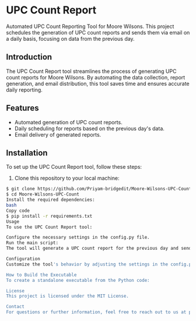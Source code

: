 # UPC Count Report

Automated UPC Count Reporting Tool for Moore Wilsons. This project schedules the generation of UPC count reports and sends them via email on a daily basis, focusing on data from the previous day.


## Introduction

The UPC Count Report tool streamlines the process of generating UPC count reports for Moore Wilsons. By automating the data collection, report generation, and email distribution, this tool saves time and ensures accurate daily reporting.

## Features

- Automated generation of UPC count reports.
- Daily scheduling for reports based on the previous day's data.
- Email delivery of generated reports.

## Installation

To set up the UPC Count Report tool, follow these steps:

1. Clone this repository to your local machine:

```bash
$ git clone https://github.com/Priyam-bridgedit/Moore-Wilsons-UPC-Count.git
$ cd Moore-Wilsons-UPC-Count
Install the required dependencies:
bash
Copy code
$ pip install -r requirements.txt
Usage
To use the UPC Count Report tool:

Configure the necessary settings in the config.py file.
Run the main script:
The tool will generate a UPC count report for the previous day and send it via email.

Configuration
Customize the tool's behavior by adjusting the settings in the config.py file. This includes email configurations, data sources, and other relevant parameters.

How to Build the Executable
To create a standalone executable from the Python code:

License
This project is licensed under the MIT License.

Contact
For questions or further information, feel free to reach out to us at priyampatel704@gmail.com.